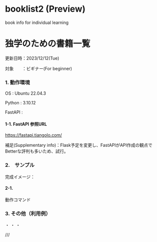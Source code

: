 # booklist2 (Preview)
book info for individual learning

# 独学のための書籍一覧
更新日時：2023/12/12(Tue)

対象　　：ビギナー(For beginner)

### 1. 動作環境
OS : Ubuntu 22.04.3

Python : 3.10.12

FastAPI : 

#### 1-1. FastAPI 参照URL
https://fastapi.tiangolo.com/

補足(Supplementary info)：Flask予定を変更し、FastAPIがAPI作成の観点でBetterな評判も多いため、試行。

### 2.　サンプル

完成イメージ：

#### 2-1.
動作コマンド


### 3. その他（利用例）

・
・
・

///
